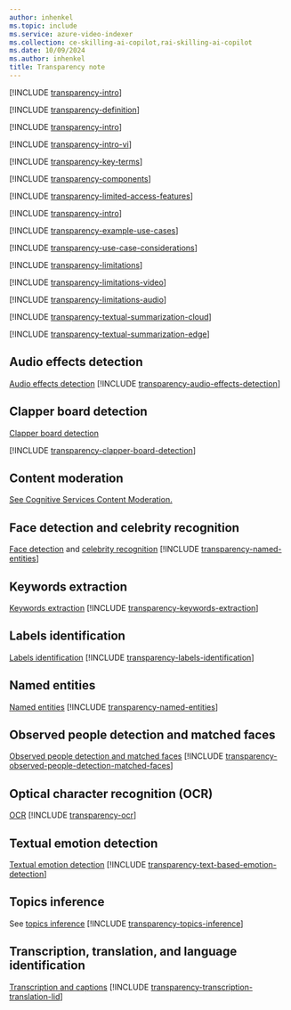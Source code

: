 ```yaml
---
author: inhenkel
ms.topic: include 
ms.service: azure-video-indexer
ms.collection: ce-skilling-ai-copilot,rai-skilling-ai-copilot
ms.date: 10/09/2024
ms.author: inhenkel
title: Transparency note
---
```


<!-- This include was created so that tranparency notes could be kept in one repo. Changes to this include update the page on the DocLegal repo. The date is the date that any of the includes were edited. -->

[!INCLUDE [transparency-intro](transparency-intro.md)]

[!INCLUDE [transparency-definition](transparency-definition.md)]

[!INCLUDE [transparency-intro](transparency-intro.md)]

[!INCLUDE [transparency-intro-vi](transparency-intro-vi.md)]

[!INCLUDE [transparency-key-terms](transparency-key-terms.md)]

[!INCLUDE [transparency-components](transparency-components.md)]

[!INCLUDE [transparency-limited-access-features](transparency-limited-access-features.md)]

[!INCLUDE [transparency-intro](transparency-respect-privacy.md)]

[!INCLUDE [transparency-example-use-cases](transparency-example-use-cases.md)]

[!INCLUDE [transparency-use-case-considerations](transparency-use-case-considerations.md)]

[!INCLUDE [transparency-limitations](transparency-limitations.md)]

[!INCLUDE [transparency-limitations-video](transparency-limitations-video.md)]

[!INCLUDE [transparency-limitations-audio](transparency-limitations-audio.md)]

[!INCLUDE [transparency-textual-summarization-cloud](transparency-textual-summarization-cloud.md)]

[!INCLUDE [transparency-textual-summarization-edge](transparency-textual-summarization-edge.md)]

## Audio effects detection

[Audio effects detection](/azure/azure-video-indexer/audio-effects-detection-overview)
[!INCLUDE [transparency-audio-effects-detection](transparency-audio-effects-detection.md)]

## Clapper board detection

[Clapper board detection](/azure/azure-video-indexer/clapper-board-insight)
<!-- stuff -->
[!INCLUDE [transparency-clapper-board-detection](transparency-clapper-board-detection.md)]

## Content moderation

[See Cognitive Services Content Moderation.](/legal/cognitive-services/computer-vision/imageanalysis-transparency-note)

## Face detection and celebrity recognition

[Face detection](/azure/azure-video-indexer/face-detection) and [celebrity recognition](/azure/azure-video-indexer/face-detection-insight?branch=main#celebrities-recognition-model)
[!INCLUDE [transparency-named-entities](transparency-face-detection.md)]

## Keywords extraction

[Keywords extraction](/azure/azure-video-indexer/keywords#example-use-cases)
[!INCLUDE [transparency-keywords-extraction](transparency-keywords-extraction.md)]

## Labels identification

[Labels identification](/azure/azure-video-indexer/labels-identification#example-use-cases)
[!INCLUDE [transparency-labels-identification](transparency-labels-identification.md)]

## Named entities

[Named entities](/azure/azure-video-indexer/named-entities)
[!INCLUDE [transparency-named-entities](transparency-named-entities.md)]

## Observed people detection and matched faces

[Observed people detection and matched faces](/azure/azure-video-indexer/observed-matched-people)
[!INCLUDE [transparency-observed-people-detection-matched-faces](transparency-observed-people-detection-matched-faces.md)]

## Optical character recognition (OCR)

[OCR](/azure/azure-video-indexer/ocr)
[!INCLUDE [transparency-ocr](transparency-ocr.md)]

## Textual emotion detection

[Textual emotion detection](/azure/azure-video-indexer/emotions-detection)
[!INCLUDE [transparency-text-based-emotion-detection](transparency-text-based-emotion-detection.md)]

## Topics inference

See [topics inference](/azure/azure-video-indexer/topics-inference)
[!INCLUDE [transparency-topics-inference](transparency-topics-inference.md)]

## Transcription, translation, and language identification

[Transcription and captions](/azure/azure-video-indexer/transcription-translation-lid)
[!INCLUDE [transparency-transcription-translation-lid](transparency-transcription-translation-lid.md)]

